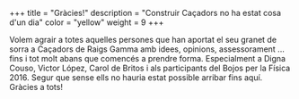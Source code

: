 +++
title = "Gràcies!"
description = "Construir Caçadors no ha estat cosa d'un dia"
color = "yellow"
weight = 9
+++

Volem agrair a totes aquelles persones que han aportat el seu granet de sorra a Caçadors de Raigs Gamma amb idees, opinions, assessorament ... fins i tot molt abans que comencés a prendre forma. Especialment a Digna Couso, Victor López, Carol de Britos i als participants del Bojos per la Física 2016. Segur que sense ells no hauria estat possible arribar fins aquí. Gràcies a tots!
